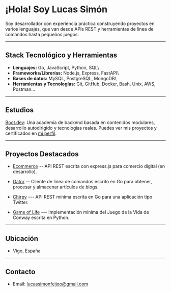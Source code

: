 # ¡Hola! Soy Lucas Simón

Soy desarrollador con experiencia práctica construyendo proyectos en
varios lenguajes, que van desde APIs REST y herramientas de línea de
comandos hasta pequeños juegos.

------------------------------------------------------------------------

## Stack Tecnológico y Herramientas

-   **Lenguajes:** Go, JavaScript, Python, SQL\
-   **Frameworks/Librerías:** Node.js, Express, FastAPI\
-   **Bases de datos:** MySQL, PostgreSQL, MongoDB\
-   **Herramientas y Tecnologías:** Git, GitHub, Docker, Bash, Unix,
    AWS, Postman...

------------------------------------------------------------------------

## Estudios

[Boot.dev](https://www.boot.dev/):
Una academia de backend basada en contenidos modulares, desarrollo
autodirigido y tecnologías reales.
Puedes ver mis proyectos y certificados en [mi perfil](https://www.boot.dev/u/pelucassimon).

------------------------------------------------------------------------

## Proyectos Destacados

-   [Ecommerce](https://github.com/LucasSim0n/ecommerce) -- API REST
    escrita con express.js para comercio digital (en desarrollo).

-   [Gator](https://github.com/LucasSim0n/gator) -- Cliente de línea de
    comandos escrito en Go para obtener, procesar y almacenar artículos de
    blogs.

-   [Chirpy](https://github.com/LucasSim0n/chirpy) --- API REST mínima
    escrita en Go para una aplicación tipo Twitter.

-   [Game of Life](https://github.com/LucasSim0n/Conway-GameOfLife) ---
    Implementación mínima del Juego de la Vida de Conway escrita en
    Python.

------------------------------------------------------------------------

## Ubicación

-   Vigo, España

------------------------------------------------------------------------

## Contacto

-   Email: lucassimonfeijoo@gmail.com

